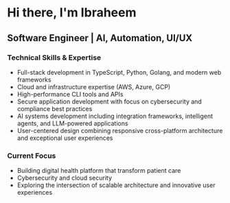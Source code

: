 # Hi there, I'm Ibraheem

## Software Engineer | AI, Automation, UI/UX

### Technical Skills & Expertise

- Full-stack development in TypeScript, Python, Golang, and modern web frameworks
- Cloud and infrastructure expertise (AWS, Azure, GCP)
- High-performance CLI tools and APIs
- Secure application development with focus on cybersecurity and compliance best practices
- AI systems development including integration frameworks, intelligent agents, and LLM-powered applications
- User-centered design combining responsive cross-platform architecture and exceptional user experiences

### Current Focus

- Building digital health platform that transform patient care
- Cybersecurity and cloud security
- Exploring the intersection of scalable architecture and innovative user experiences

